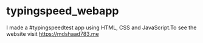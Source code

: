 # typingspeed_webapp
I made a #typingspeedtest app using HTML, CSS and JavaScript.To see the website visit https://mdshaad783.me
